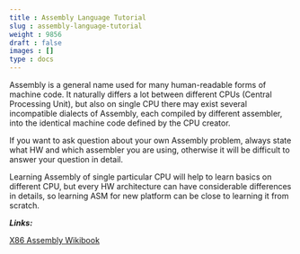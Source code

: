 ```yaml
---
title : Assembly Language Tutorial
slug : assembly-language-tutorial
weight : 9856
draft : false
images : []
type : docs
---
```


Assembly is a general name used for many human-readable forms of machine code. It naturally differs a lot between different CPUs (Central Processing Unit), but also on single CPU there may exist several incompatible dialects of Assembly, each compiled by different assembler, into the identical machine code defined by the CPU creator.

If you want to ask question about your own Assembly problem, always state what HW and which assembler you are using, otherwise it will be difficult to answer your question in detail.

Learning Assembly of single particular CPU will help to learn basics on different CPU, but every HW architecture can have considerable differences in details, so learning ASM for new platform can be close to learning it from scratch.

***Links:***

[X86 Assembly Wikibook][1]


  [1]: https://en.wikibooks.org/wiki/X86_Assembly

